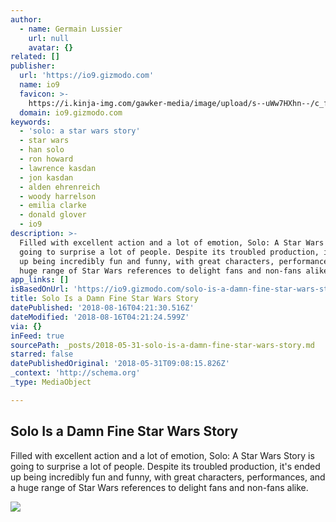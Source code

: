 ```yaml
---
author:
  - name: Germain Lussier
    url: null
    avatar: {}
related: []
publisher:
  url: 'https://io9.gizmodo.com'
  name: io9
  favicon: >-
    https://i.kinja-img.com/gawker-media/image/upload/s--uWw7HXhn--/c_fill,fl_progressive,g_center,h_80,q_80,w_80/eh1hvjxamru5z6aobgwc.png
  domain: io9.gizmodo.com
keywords:
  - 'solo: a star wars story'
  - star wars
  - han solo
  - ron howard
  - lawrence kasdan
  - jon kasdan
  - alden ehrenreich
  - woody harrelson
  - emilia clarke
  - donald glover
  - io9
description: >-
  Filled with excellent action and a lot of emotion, Solo: A Star Wars Story is
  going to surprise a lot of people. Despite its troubled production, it's ended
  up being incredibly fun and funny, with great characters, performances, and a
  huge range of Star Wars references to delight fans and non-fans alike.
app_links: []
isBasedOnUrl: 'https://io9.gizmodo.com/solo-is-a-damn-fine-star-wars-story-1825971193'
title: Solo Is a Damn Fine Star Wars Story
datePublished: '2018-08-16T04:21:30.516Z'
dateModified: '2018-08-16T04:21:24.599Z'
via: {}
inFeed: true
sourcePath: _posts/2018-05-31-solo-is-a-damn-fine-star-wars-story.md
starred: false
datePublishedOriginal: '2018-05-31T09:08:15.826Z'
_context: 'http://schema.org'
_type: MediaObject

---
```

<article style=""><h1>Solo Is a Damn Fine Star Wars Story</h1><p>Filled with excellent action and a lot of emotion, Solo: A Star Wars Story is going to surprise a lot of people. Despite its troubled production, it's ended up being incredibly fun and funny, with great characters, performances, and a huge range of Star Wars references to delight fans and non-fans alike.</p><img src="https://i.kinja-img.com/gawker-media/image/upload/s--XVZZdsaP--/c_fill,fl_progressive,g_center,h_900,q_80,w_1600/gtqqexxjbhwighv1jjsc.jpg" /></article>